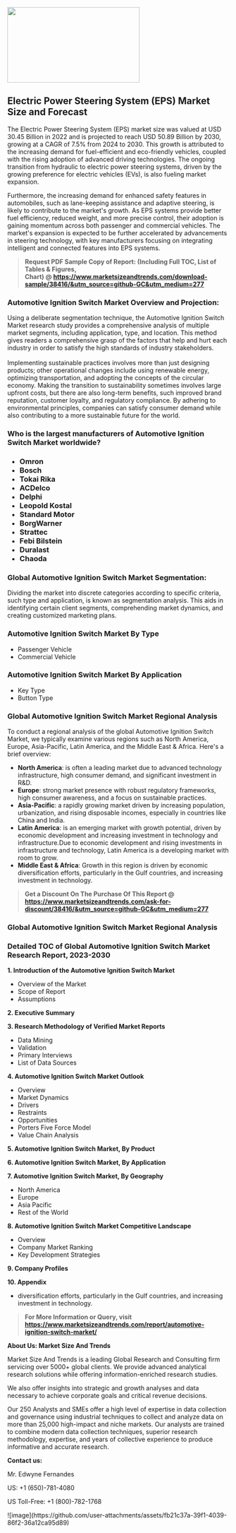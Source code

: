 <p><img class="alignnone size-medium wp-image-20088" src="https://ffe5etoiles.com/wp-content/uploads/2024/12/MST1-300x171.png" alt="" width="300" height="171" /></p><h2>Electric Power Steering System (EPS) Market Size and Forecast</h2><p>The Electric Power Steering System (EPS) market size was valued at USD 30.45 Billion in 2022 and is projected to reach USD 50.89 Billion by 2030, growing at a CAGR of 7.5% from 2024 to 2030. This growth is attributed to the increasing demand for fuel-efficient and eco-friendly vehicles, coupled with the rising adoption of advanced driving technologies. The ongoing transition from hydraulic to electric power steering systems, driven by the growing preference for electric vehicles (EVs), is also fueling market expansion.</p><p>Furthermore, the increasing demand for enhanced safety features in automobiles, such as lane-keeping assistance and adaptive steering, is likely to contribute to the market's growth. As EPS systems provide better fuel efficiency, reduced weight, and more precise control, their adoption is gaining momentum across both passenger and commercial vehicles. The market's expansion is expected to be further accelerated by advancements in steering technology, with key manufacturers focusing on integrating intelligent and connected features into EPS systems.</p></p><blockquote id="" class=""><strong>Request PDF Sample Copy of Report: (Including Full TOC, List of Tables &amp; Figures, Chart)&nbsp;@&nbsp;<strong><a href="https://www.marketsizeandtrends.com/download-sample/38416/&utm_source=github-GC&utm_medium=277" target="_blank">https://www.marketsizeandtrends.com/download-sample/38416/&utm_source=github-GC&utm_medium=277</a></strong></strong></blockquote><h3 id="" class="">Automotive Ignition Switch Market&nbsp;Overview and Projection:</h3><p id="" class="">Using a deliberate segmentation technique, the Automotive Ignition Switch Market research study provides a comprehensive analysis of multiple market segments, including application, type, and location. This method gives readers a comprehensive grasp of the factors that help and hurt each industry in order to satisfy the high standards of industry stakeholders. <br /> <br />Implementing sustainable practices involves more than just designing products; other operational changes include using renewable energy, optimizing transportation, and adopting the concepts of the circular economy. Making the transition to sustainability sometimes involves large upfront costs, but there are also long-term benefits, such improved brand reputation, customer loyalty, and regulatory compliance. By adhering to environmental principles, companies can satisfy consumer demand while also contributing to a more sustainable future for the world.</p><h3 id="" class="">Who is the largest manufacturers of&nbsp;Automotive Ignition Switch Market worldwide?</h3><h3 class=""><p><ul><li>Omron </li><li> Bosch </li><li> Tokai Rika </li><li> ACDelco </li><li> Delphi </li><li> Leopold Kostal </li><li> Standard Motor </li><li> BorgWarner </li><li> Strattec </li><li> Febi Bilstein </li><li> Duralast </li><li> Chaoda</li></ul></p></h3><h3 id="" class="">Global&nbsp;Automotive Ignition Switch Market Segmentation:</h3><p id="" class="">Dividing the market into discrete categories according to specific criteria, such type and application, is known as segmentation analysis. This aids in identifying certain client segments, comprehending market dynamics, and creating customized marketing plans.</p><h3 id="" class="">Automotive Ignition Switch Market&nbsp;By Type</h3><p><p><ul><li>Passenger Vehicle </li><li> Commercial Vehicle</p></li></ul></p></p><h3 id="" class="">Automotive Ignition Switch Market&nbsp;By Application</h3><p class=""><p><ul><li>Key Type </li><li> Button Type</li></ul></p></p><h3 id="" class="">Global Automotive Ignition Switch Market Regional Analysis</h3><p id="" class="">To conduct a regional analysis of the global Automotive Ignition Switch Market, we typically examine various regions such as North America, Europe, Asia-Pacific, Latin America, and the Middle East &amp; Africa. Here's a brief overview:</p><ul><li><strong>North America</strong>: is often a leading market due to advanced technology infrastructure, high consumer demand, and significant investment in R&amp;D.</li><li><strong>Europe</strong>: strong market presence with robust regulatory frameworks, high consumer awareness, and a focus on sustainable practices.</li><li><strong>Asia-Pacific</strong>: a rapidly growing market driven by increasing population, urbanization, and rising disposable incomes, especially in countries like China and India.</li><li><strong>Latin America</strong>: is an emerging market with growth potential, driven by economic development and increasing investment in technology and infrastructure.Due to economic development and rising investments in infrastructure and technology, Latin America is a developing market with room to grow.</li><li><strong>Middle East &amp; Africa</strong>: Growth in this region is driven by economic diversification efforts, particularly in the Gulf countries, and increasing investment in technology.</li></ul><blockquote id="" class=""><strong>Get a Discount On The Purchase Of This Report @ <strong><a href="https://www.marketsizeandtrends.com/ask-for-discount/38416/&utm_source=github-GC&utm_medium=277" target="_blank">https://www.marketsizeandtrends.com/ask-for-discount/38416/&utm_source=github-GC&utm_medium=277</a></strong></strong></blockquote><h3 id="" class="">Global Automotive Ignition Switch Market Regional Analysis</h3><h3 id="" class="">Detailed TOC of Global Automotive Ignition Switch Market Research Report, 2023-2030</h3><p id="" class=""><strong>1. Introduction of the Automotive Ignition Switch Market</strong></p><ul><li>Overview of the Market</li><li>Scope of Report</li><li>Assumptions</li></ul><p id="" class=""><strong>2. Executive Summary</strong></p><p id="" class=""><strong>3. Research Methodology of Verified Market Reports</strong></p><ul><li>Data Mining</li><li>Validation</li><li>Primary Interviews</li><li>List of Data Sources</li></ul><p id="" class=""><strong>4. Automotive Ignition Switch Market Outlook</strong></p><ul><li>Overview</li><li>Market Dynamics</li><li>Drivers</li><li>Restraints</li><li>Opportunities</li><li>Porters Five Force Model</li><li>Value Chain Analysis</li></ul><p id="" class=""><strong>5. Automotive Ignition Switch Market, By Product</strong></p><p id="" class=""><strong>6. Automotive Ignition Switch Market, By Application</strong></p><p id="" class=""><strong>7. Automotive Ignition Switch Market, By Geography</strong></p><ul><li>North America</li><li>Europe</li><li>Asia Pacific</li><li>Rest of the World</li></ul><p id="" class=""><strong>8. Automotive Ignition Switch Market Competitive Landscape</strong></p><ul><li>Overview</li><li>Company Market Ranking</li><li>Key Development Strategies</li></ul><p id="" class=""><strong>9. Company Profiles</strong></p><p id="" class=""><strong>10. Appendix</strong></p><ul><li>diversification efforts, particularly in the Gulf countries, and increasing investment in technology.</li></ul><blockquote id="" class=""><strong>For More Information or Query, visit <strong><strong><a href="https://www.marketsizeandtrends.com/report/automotive-ignition-switch-market/" target="_blank">https://www.marketsizeandtrends.com/report/automotive-ignition-switch-market/</a></strong></strong></strong></blockquote><p id="" class=""><strong>About Us: Market Size And Trends</strong></p><p id="" class="">Market Size And Trends is a leading Global Research and Consulting firm servicing over 5000+ global clients. We provide advanced analytical research solutions while offering information-enriched research studies.</p><p id="" class="">We also offer insights into strategic and growth analyses and data necessary to achieve corporate goals and critical revenue decisions.</p><p id="" class="">Our 250 Analysts and SMEs offer a high level of expertise in data collection and governance using industrial techniques to collect and analyze data on more than 25,000 high-impact and niche markets. Our analysts are trained to combine modern data collection techniques, superior research methodology, expertise, and years of collective experience to produce informative and accurate research.</p><p id="" class=""><strong>Contact us:</strong></p><p id="" class="">Mr. Edwyne Fernandes</p><p id="" class="">US: +1 (650)-781-4080</p><p id="" class="">US Toll-Free: +1 (800)-782-1768</p>
![image](https://github.com/user-attachments/assets/fb21c37a-39f1-4039-86f2-36a12ca95d89)
